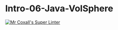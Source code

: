# Intro-06-Java-VolSphere

[![Mr Coxall's Super Linter](https://github.com/ICS4U-Programming-TitwechW/Intro-06-Java-VolSphere/workflows/Mr%20Coxall's%20Super%20Linter/badge.svg)](https://github.com/ICS4U-Programming-TitwechW/Intro-06-Java-VolSphere/actions/)
